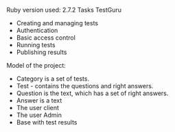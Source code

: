 Ruby version used: 2.7.2
Tasks TestGuru
* Creating and managing tests
* Authentication
* Basic access control
* Running tests
* Publishing results

Model of the project:
* Category is a set of tests.
* Test - contains the questions and right answers.
* Question is the text, which has a set of right answers.
* Answer is a text
* The user client
* The user Admin
* Base with test results
